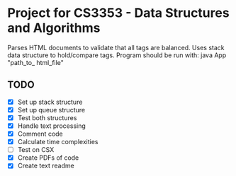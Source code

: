 # Project for CS3353 - Data Structures and Algorithms
Parses HTML documents to validate that all tags are balanced. Uses stack data structure to hold/compare tags.
Program should be run with: java App "path_to_ html_file"

## TODO
- [x] Set up stack structure
- [x] Set up queue structure
- [x] Test both structures
- [x] Handle text processing
- [x] Comment code
- [x] Calculate time complexities
- [ ] Test on CSX
- [x] Create PDFs of code
- [x] Create text readme
